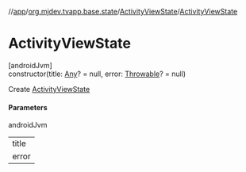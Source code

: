 //[app](../../../index.md)/[org.mjdev.tvapp.base.state](../index.md)/[ActivityViewState](index.md)/[ActivityViewState](-activity-view-state.md)

# ActivityViewState

[androidJvm]\
constructor(title: [Any](https://kotlinlang.org/api/latest/jvm/stdlib/kotlin/-any/index.html)? = null, error: [Throwable](https://kotlinlang.org/api/latest/jvm/stdlib/kotlin/-throwable/index.html)? = null)

Create [ActivityViewState](index.md)

#### Parameters

androidJvm

| |
|---|
| title |
| error |
